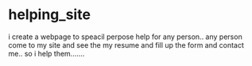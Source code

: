 # helping_site
i create a webpage to speacil perpose help for any person.. any person come to my site and see the my resume and fill up the form and contact me.. so i  help them.......   
